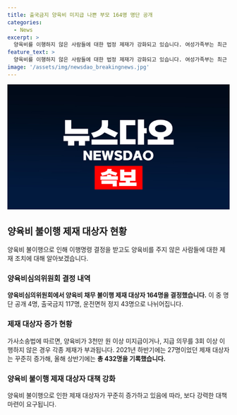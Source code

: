 ```yaml
---
title: 출국금지 양육비 미지급 나쁜 부모 164명 명단 공개
categories:
  - News
excerpt: >
  양육비를 이행하지 않은 사람들에 대한 법정 제재가 강화되고 있습니다. 여성가족부는 최근 양육비 불이행자 164명에 대해 제재를 내렸는데, 이중 4명은 명단 공개, 117명은 출국금지, 43명은 운전면허 정지 조치가 내려졌습니다. 이에 따르면 양육비를 지급해야 하는데 이를 이행하지 않거나 반복해서 양육비를 지급하지 않은 경우 법적으로 강력한 제재가 가해지고 있으며, 이로써 이들의 수가 상반기에만 432명에 이를 정도로 늘어났습니다.
feature_text: >
  양육비를 이행하지 않은 사람들에 대한 법정 제재가 강화되고 있습니다. 여성가족부는 최근 양육비 불이행자 164명에 대해 제재를 내렸는데, 이중 4명은 명단 공개, 117명은 출국금지, 43명은 운전면허 정지 조치가 내려졌습니다. 이에 따르면 양육비를 지급해야 하는데 이를 이행하지 않거나 반복해서 양육비를 지급하지 않은 경우 법적으로 강력한 제재가 가해지고 있으며, 이로써 이들의 수가 상반기에만 432명에 이를 정도로 늘어났습니다.
image: '/assets/img/newsdao_breakingnews.jpg'
---
```


<p><img src="/assets/img/newsdao_breakingnews.jpg" alt="koreaapp 속보" /></p>

<h2 data-ke-size="size26">양육비 불이행 제재 대상자 현황</h2>

<p data-ke-size="size16">양육비 불이행으로 인해 이행명령 결정을 받고도 양육비를 주지 않은 사람들에 대한 제재 조치에 대해 알아보겠습니다.</p>

<h3><b>양육비심의위원회 결정 내역</b></h3>

<p data-ke-size="size16"><b>양육비심의위원회에서 양육비 채무 불이행 제재 대상자 164명을 결정했습니다.</b> 이 중 명단 공개 4명, 출국금지 117명, 운전면허 정지 43명으로 나뉘어집니다.</p>

<h3><b>제재 대상자 증가 현황</b></h3>

<p data-ke-size="size16">가사소송법에 따르면, 양육비가 3천만 원 이상 미지급이거나, 지급 의무를 3회 이상 이행하지 않은 경우 각종 제재가 부과됩니다. 2021년 하반기에는 27명이었던 제재 대상자는 꾸준히 증가해, 올해 상반기에는 <b>총 432명을 기록했습니다.</b></p>

<h3><b>양육비 불이행 제재 대상자 대책 강화</b></h3>

<p data-ke-size="size16">양육비 불이행으로 인한 제재 대상자가 꾸준히 증가하고 있음에 따라, 보다 강력한 대책 마련이 요구됩니다.</p>


